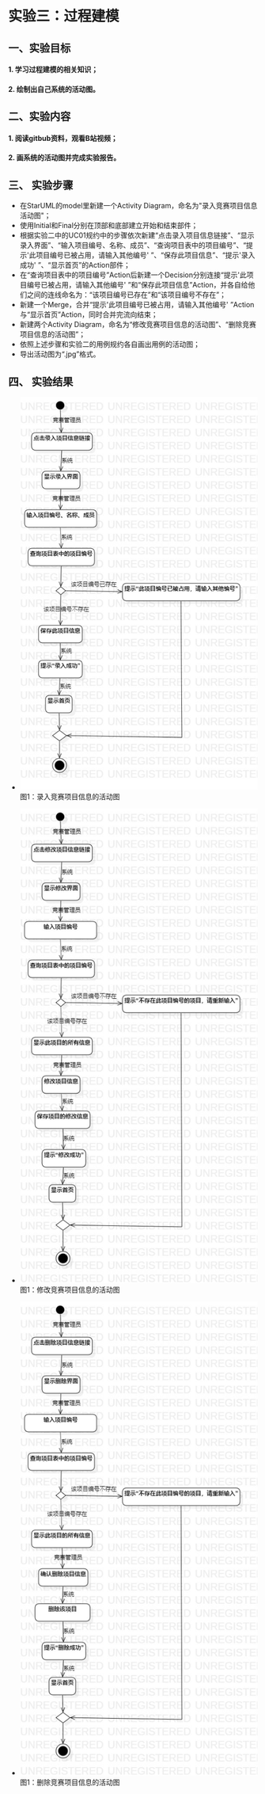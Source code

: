 # 实验三：过程建模  

## 一、实验目标

#### 1. 学习过程建模的相关知识；  
#### 2. 绘制出自己系统的活动图。  

## 二、实验内容  

#### 1. 阅读gitbub资料，观看B站视频；  
#### 2. 画系统的活动图并完成实验报告。  
  

## 三、 实验步骤
- 在StarUML的model里新建一个Activity Diagram，命名为"录入竞赛项目信息活动图"；
- 使用Initial和Final分别在顶部和底部建立开始和结束部件；
- 根据实验二中的UC01规约中的步骤依次新建“点击录入项目信息链接”、“显示录入界面”、“输入项目编号、名称、成员”、“查询项目表中的项目编号”、“提示'此项目编号已被占用，请输入其他编号' ”、“保存此项目信息”、“提示'录入成功' ”、“显示首页”的Action部件；
- 在“查询项目表中的项目编号”Action后新建一个Decision分别连接“提示'此项目编号已被占用，请输入其他编号' ”和“保存此项目信息”Action，并各自给他们之间的连线命名为：“该项目编号已存在”和“该项目编号不存在”；
- 新建一个Merge，合并“提示'此项目编号已被占用，请输入其他编号' ”Action与“显示首页”Action，同时合并完流向结束；
- 新建两个Activity Diagram，命名为“修改竞赛项目信息的活动图”、“删除竞赛项目信息的活动图”；
- 依照上述步骤和实验二的用例规约各自画出用例的活动图；
- 导出活动图为“.jpg”格式。
## 四、 实验结果  

- ![录入竞赛项目信息的活动图](./lab3_addinformation_1.jpg)  
图1：录入竞赛项目信息的活动图

- ![修改竞赛项目信息的活动图](./lab3_updateinformation_2.jpg)  
图1：修改竞赛项目信息的活动图

- ![删除竞赛项目信息的活动图](./lab3_deleteinformation_3.jpg)  
图1：删除竞赛项目信息的活动图
